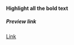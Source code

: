 #### Highlight all the bold text

##### Preview link
[Link](https://varunuk09.github.io/Js-projects/project6/)